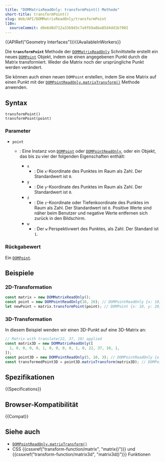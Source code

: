 ```yaml
---
title: "DOMMatrixReadOnly: transformPoint() Methode"
short-title: transformPoint()
slug: Web/API/DOMMatrixReadOnly/transformPoint
l10n:
  sourceCommit: d0e6d8d712a33b9d3c7a9fb9a8ba85d4dd1b7002
---
```


{{APIRef("Geometry Interfaces")}}{{AvailableInWorkers}}

Die **`transformPoint`** Methode der [`DOMMatrixReadOnly`](/de/docs/Web/API/DOMMatrixReadOnly) Schnittstelle erstellt ein neues [`DOMPoint`](/de/docs/Web/API/DOMPoint) Objekt, indem sie einen angegebenen Punkt durch die Matrix transformiert. Weder die Matrix noch der ursprüngliche Punkt werden verändert.

Sie können auch einen neuen `DOMPoint` erstellen, indem Sie eine Matrix auf einen Punkt mit der [`DOMPointReadOnly.matrixTransform()`](/de/docs/Web/API/DOMPointReadOnly/matrixTransform) Methode anwenden.

## Syntax

```js-nolint
transformPoint()
transformPoint(point)
```

### Parameter

- `point`

  - : Eine Instanz von [`DOMPoint`](/de/docs/Web/API/DOMPoint) oder [`DOMPointReadOnly`](/de/docs/Web/API/DOMPointReadOnly), oder ein Objekt, das bis zu vier der folgenden Eigenschaften enthält:

    - `x`
      - : Die `x`-Koordinate des Punktes im Raum als Zahl. Der Standardwert ist `0`.
    - `y`
      - : Die `y`-Koordinate des Punktes im Raum als Zahl. Der Standardwert ist `0`.
    - `z`
      - : Die `z`-Koordinate oder Tiefenkoordinate des Punktes im Raum als Zahl. Der Standardwert ist `0`. Positive Werte sind näher beim Benutzer und negative Werte entfernen sich zurück in den Bildschirm.
    - `w`
      - : Der `w` Perspektivwert des Punktes, als Zahl. Der Standard ist `1`.

### Rückgabewert

Ein [`DOMPoint`](/de/docs/Web/API/DOMPoint).

## Beispiele

### 2D-Transformation

```js
const matrix = new DOMMatrixReadOnly();
const point = new DOMPointReadOnly(10, 20); // DOMPointReadOnly {x: 10, y: 20, z: 0, w: 1}
let newPoint = matrix.transformPoint(point); // DOMPoint {x: 10, y: 20, z: 0, w: 1}
```

### 3D-Transformation

In diesem Beispiel wenden wir einen 3D-Punkt auf eine 3D-Matrix an:

```js
// Matrix with translate(22, 37, 10) applied
const matrix3D = new DOMMatrixReadOnly([
  1, 0, 0, 0, 0, 1, 0, 0, 0, 0, 1, 0, 22, 37, 10, 1,
]);
const point3D = new DOMPointReadOnly(5, 10, 3); // DOMPointReadOnly {x: 5, y: 10, z: 3, w: 1}
const transformedPoint3D = point3D.matrixTransform(matrix3D); // DOMPoint {x: 27, y: 47, z: 13, w: 1}
```

## Spezifikationen

{{Specifications}}

## Browser-Kompatibilität

{{Compat}}

## Siehe auch

- [`DOMPointReadOnly.matrixTransform()`](/de/docs/Web/API/DOMPointReadOnly/matrixTransform)
- CSS {{cssxref("transform-function/matrix", "matrix()")}} und {{cssxref("transform-function/matrix3d", "matrix3d()")}} Funktionen
